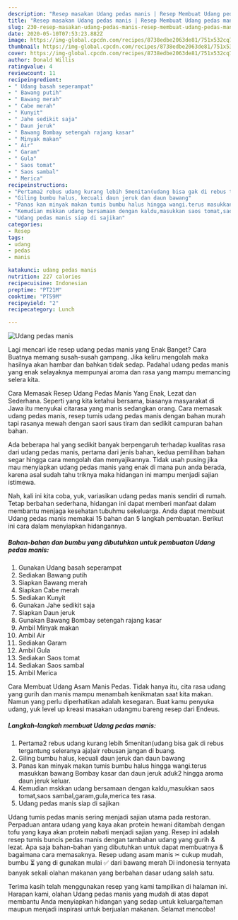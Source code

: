 ```yaml
---
description: "Resep masakan Udang pedas manis | Resep Membuat Udang pedas manis Yang Sedap"
title: "Resep masakan Udang pedas manis | Resep Membuat Udang pedas manis Yang Sedap"
slug: 230-resep-masakan-udang-pedas-manis-resep-membuat-udang-pedas-manis-yang-sedap
date: 2020-05-10T07:53:23.882Z
image: https://img-global.cpcdn.com/recipes/8738edbe2063de81/751x532cq70/udang-pedas-manis-foto-resep-utama.jpg
thumbnail: https://img-global.cpcdn.com/recipes/8738edbe2063de81/751x532cq70/udang-pedas-manis-foto-resep-utama.jpg
cover: https://img-global.cpcdn.com/recipes/8738edbe2063de81/751x532cq70/udang-pedas-manis-foto-resep-utama.jpg
author: Donald Willis
ratingvalue: 4
reviewcount: 11
recipeingredient:
- " Udang basah seperampat"
- " Bawang putih"
- " Bawang merah"
- " Cabe merah"
- " Kunyit"
- " Jahe sedikit saja"
- " Daun jeruk"
- " Bawang Bombay setengah rajang kasar"
- " Minyak makan"
- " Air"
- " Garam"
- " Gula"
- " Saos tomat"
- " Saos sambal"
- " Merica"
recipeinstructions:
- "Pertama2 rebus udang kurang lebih 5menitan(udang bisa gak di rebus tergantung seleranya aja)air rebusan jangan di buang."
- "Giling bumbu halus, kecuali daun jeruk dan daun bawang"
- "Panas kan minyak makan tumis bumbu halus hingga wangi.terus masukkan bawang Bombay kasar dan daun jeruk aduk2 hingga aroma daun jeruk keluar."
- "Kemudian mskkan udang bersamaan dengan kaldu,masukkan saos tomat,saos sambal,garam,gula,merica tes rasa."
- "Udang pedas manis siap di sajikan"
categories:
- Resep
tags:
- udang
- pedas
- manis

katakunci: udang pedas manis 
nutrition: 227 calories
recipecuisine: Indonesian
preptime: "PT21M"
cooktime: "PT59M"
recipeyield: "2"
recipecategory: Lunch

---
```



![Udang pedas manis](https://img-global.cpcdn.com/recipes/8738edbe2063de81/751x532cq70/udang-pedas-manis-foto-resep-utama.jpg)

Lagi mencari ide resep udang pedas manis yang Enak Banget? Cara Buatnya memang susah-susah gampang. Jika keliru mengolah maka hasilnya akan hambar dan bahkan tidak sedap. Padahal udang pedas manis yang enak selayaknya mempunyai aroma dan rasa yang mampu memancing selera kita.

Cara Memasak Resep Udang Pedas Manis Yang Enak, Lezat dan Sederhana. Seperti yang kita ketahui bersama, biasanya masyarakat di Jawa itu menyukai citarasa yang manis sedangkan orang. Cara memasak udang pedas manis, resep tumis udang pedas manis dengan bahan murah tapi rasanya mewah dengan saori saus tiram dan sedikit campuran bahan bahan.

Ada beberapa hal yang sedikit banyak berpengaruh terhadap kualitas rasa dari udang pedas manis, pertama dari jenis bahan, kedua pemilihan bahan segar hingga cara mengolah dan menyajikannya. Tidak usah pusing jika mau menyiapkan udang pedas manis yang enak di mana pun anda berada, karena asal sudah tahu triknya maka hidangan ini mampu menjadi sajian istimewa.


Nah, kali ini kita coba, yuk, variasikan udang pedas manis sendiri di rumah. Tetap berbahan sederhana, hidangan ini dapat memberi manfaat dalam membantu menjaga kesehatan tubuhmu sekeluarga. Anda dapat membuat Udang pedas manis memakai 15 bahan dan 5 langkah pembuatan. Berikut ini cara dalam menyiapkan hidangannya.

<!--inarticleads1-->

##### Bahan-bahan dan bumbu yang dibutuhkan untuk pembuatan Udang pedas manis:

1. Gunakan  Udang basah seperampat
1. Sediakan  Bawang putih
1. Siapkan  Bawang merah
1. Siapkan  Cabe merah
1. Sediakan  Kunyit
1. Gunakan  Jahe sedikit saja
1. Siapkan  Daun jeruk
1. Gunakan  Bawang Bombay setengah rajang kasar
1. Ambil  Minyak makan
1. Ambil  Air
1. Sediakan  Garam
1. Ambil  Gula
1. Sediakan  Saos tomat
1. Sediakan  Saos sambal
1. Ambil  Merica


Cara Membuat Udang Asam Manis Pedas. Tidak hanya itu, cita rasa udang yang gurih dan manis mampu menambah kenikmatan saat kita makan. Namun yang perlu diperhatikan adalah kesegaran. Buat kamu penyuka udang, yuk level up kreasi masakan udangmu bareng resep dari Endeus. 

<!--inarticleads2-->

##### Langkah-langkah membuat Udang pedas manis:

1. Pertama2 rebus udang kurang lebih 5menitan(udang bisa gak di rebus tergantung seleranya aja)air rebusan jangan di buang.
1. Giling bumbu halus, kecuali daun jeruk dan daun bawang
1. Panas kan minyak makan tumis bumbu halus hingga wangi.terus masukkan bawang Bombay kasar dan daun jeruk aduk2 hingga aroma daun jeruk keluar.
1. Kemudian mskkan udang bersamaan dengan kaldu,masukkan saos tomat,saos sambal,garam,gula,merica tes rasa.
1. Udang pedas manis siap di sajikan


Udang tumis pedas manis sering menjadi sajian utama pada restoran. Perpaduan antara udang yang kaya akan protein hewani ditambah dengan tofu yang kaya akan protein nabati menjadi sajian yang. Resep ini adalah resep tumis buncis pedas manis dengan tambahan udang yang gurih &amp; lezat. Apa saja bahan-bahan yang dibutuhkan untuk dapat membuatnya &amp; bagaimana cara memasaknya. Resep udang asam manis ✂ cukup mudah, bumbu ⏳ yang di gunakan mulai ✅ dari bawang merah Di indonesia ternyata banyak sekali olahan makanan yang berbahan dasar udang salah satu. 

Terima kasih telah menggunakan resep yang kami tampilkan di halaman ini. Harapan kami, olahan Udang pedas manis yang mudah di atas dapat membantu Anda menyiapkan hidangan yang sedap untuk keluarga/teman maupun menjadi inspirasi untuk berjualan makanan. Selamat mencoba!
